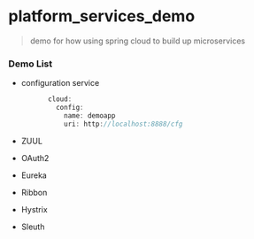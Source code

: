 # platform_services_demo


> demo for how using spring cloud to build up microservices 



### Demo List

- configuration service 

```Java  spring: 
		  cloud: 
		    config:
		      name: demoapp
		      uri: http://localhost:8888/cfg
```

- ZUUL

- OAuth2

- Eureka

- Ribbon

- Hystrix

- Sleuth